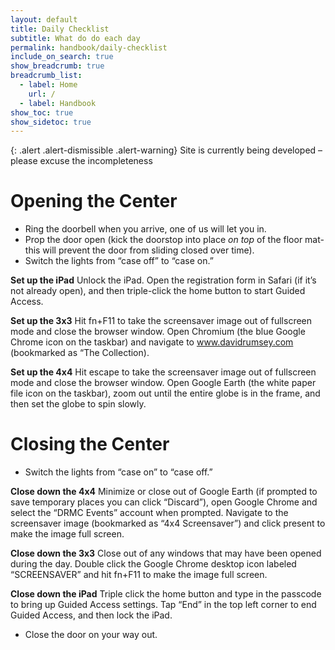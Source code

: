 ```yaml
---
layout: default
title: Daily Checklist
subtitle: What do do each day
permalink: handbook/daily-checklist
include_on_search: true
show_breadcrumb: true
breadcrumb_list:
  - label: Home
    url: /
  - label: Handbook
show_toc: true
show_sidetoc: true
---
```

{: .alert .alert-dismissible .alert-warning}
Site is currently being developed – please excuse the incompleteness

# Opening the Center
- Ring the doorbell when you arrive, one of us will let you in.
- Prop the door open (kick the doorstop into place *on top* of the floor mat- this will prevent the door from sliding closed over time).
- Switch the lights from “case off” to “case on.”

**Set up the iPad**
Unlock the iPad. Open the registration form in Safari (if it’s not already open), and then triple-click the home button to start Guided Access.

**Set up the 3x3**
Hit fn+F11 to take the screensaver image out of fullscreen mode and close the browser window. Open Chromium (the blue Google Chrome icon on the taskbar) and navigate to www.davidrumsey.com (bookmarked as “The Collection).

**Set up the 4x4**
Hit escape to take the screensaver image out of fullscreen mode and close the browser window. Open Google Earth (the white paper file icon on the taskbar), zoom out until the entire globe is in the frame, and then set the globe to spin slowly.

# Closing the Center
- Switch the lights from “case on” to “case off.”

**Close down the 4x4**
Minimize or close out of Google Earth (if prompted to save temporary places you can click “Discard”), open Google Chrome and select the “DRMC Events” account when prompted. Navigate to the screensaver image (bookmarked as “4x4 Screensaver”) and click present to make the image full screen.

**Close down the 3x3**
Close out of any windows that may have been opened during the day. Double click the Google Chrome desktop icon labeled “SCREENSAVER” and hit fn+F11 to make the image full screen.

**Close down the iPad**
Triple click the home button and type in the passcode to bring up Guided Access settings. Tap “End” in the top left corner to end Guided Access, and then lock the iPad.

- Close the door on your way out.

